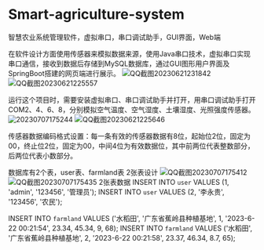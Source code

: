 # Smart-agriculture-system
智慧农业系统管理软件，虚拟串口，串口调试助手，GUI界面，Web端

在软件设计方面使用传感器来模拟数据来源，使用Java串口技术，虚拟串口实现串口通信，接收到数据后存储到MySQL数据库，通过GUI图形用户界面及SpringBoot搭建的网页端进行展示。
![QQ截图20230621231842](https://github.com/leitianci/Smart-agriculture-system/assets/102131124/5cb975b1-2d4f-4039-8258-d000cb955b0b)
![QQ截图20230621225557](https://github.com/leitianci/Smart-agriculture-system/assets/102131124/c2e17597-6743-4741-baf3-ad176cc18080)

运行这个项目时，需要安装虚拟串口、串口调试助手并打开，用串口调试助手打开COM2、4、6、8，分别模拟空气温度、空气湿度、土壤湿度、光照强度传感器。
![20230707175244](https://github.com/leitianci/Smart-agriculture-system/assets/102131124/9834d1de-69fb-4b78-bc93-6560ec11a697)
![QQ截图20230621225646](https://github.com/leitianci/Smart-agriculture-system/assets/102131124/ff4a0d4b-c3d5-4f24-a81a-9e0e5bfa6c21)

传感器数据编码格式设置：每一条有效的传感器数据有8位，起始位2位，固定为00，终止位2位，固定为00，中间4位为有效数据位，其中前两位代表整数部分，后两位代表小数部分。

数据库有2个表，user表、farmland表
2张表设计
![QQ截图20230707175412](https://github.com/leitianci/Smart-agriculture-system/assets/102131124/485d7d3b-abed-42e9-92db-ecac615a6208)
![QQ截图20230707175435](https://github.com/leitianci/Smart-agriculture-system/assets/102131124/31beac14-724a-46c6-b75f-6c74ee680c2f)
2张表数据
INSERT INTO `user` VALUES (1, 'admin', '123456', '管理员');
INSERT INTO `user` VALUES (2, '李永贵', '123456', '农民');

INSERT INTO `farmland` VALUES ('水稻田', '广东省蕉岭县种植基地', 1, '2023-6-22 00:21:54', 23.34, 45.34, 9, 68);
INSERT INTO `farmland` VALUES ('水稻田', '广东省蕉岭县种植基地', 2, '2023-6-22 00:21:58', 23.37, 46.34, 8.7, 65);



